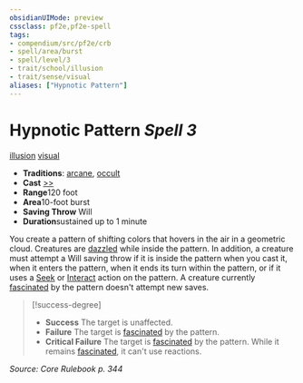 ```yaml
---
obsidianUIMode: preview
cssclass: pf2e,pf2e-spell
tags:
- compendium/src/pf2e/crb
- spell/area/burst
- spell/level/3
- trait/school/illusion
- trait/sense/visual
aliases: ["Hypnotic Pattern"]
---
```

# Hypnotic Pattern *Spell 3*   
[illusion](illusion.md)  [visual](visual.md)  

- **Traditions**: [arcane](arcane.md), [occult](occult.md)
- **Cast** [>>](chapter-9-playing-the-game.md#Actions "Two-Action") 
- **Range**120 foot
- **Area**10-foot burst
- **Saving Throw** Will
- **Duration**sustained up to 1 minute

You create a pattern of shifting colors that hovers in the air in a geometric cloud. Creatures are [dazzled](conditions.md#Dazzled) while inside the pattern. In addition, a creature must attempt a Will saving throw if it is inside the pattern when you cast it, when it enters the pattern, when it ends its turn within the pattern, or if it uses a [Seek](seek.md) or [Interact](interact.md) action on the pattern. A creature currently [fascinated](conditions.md#Fascinated) by the pattern doesn't attempt new saves.

> [!success-degree] 
> - **Success** The target is unaffected.
> - **Failure** The target is [fascinated](conditions.md#Fascinated) by the pattern.
> - **Critical Failure** The target is [fascinated](conditions.md#Fascinated) by the pattern. While it remains [fascinated](conditions.md#Fascinated), it can't use reactions.

*Source: Core Rulebook p. 344*